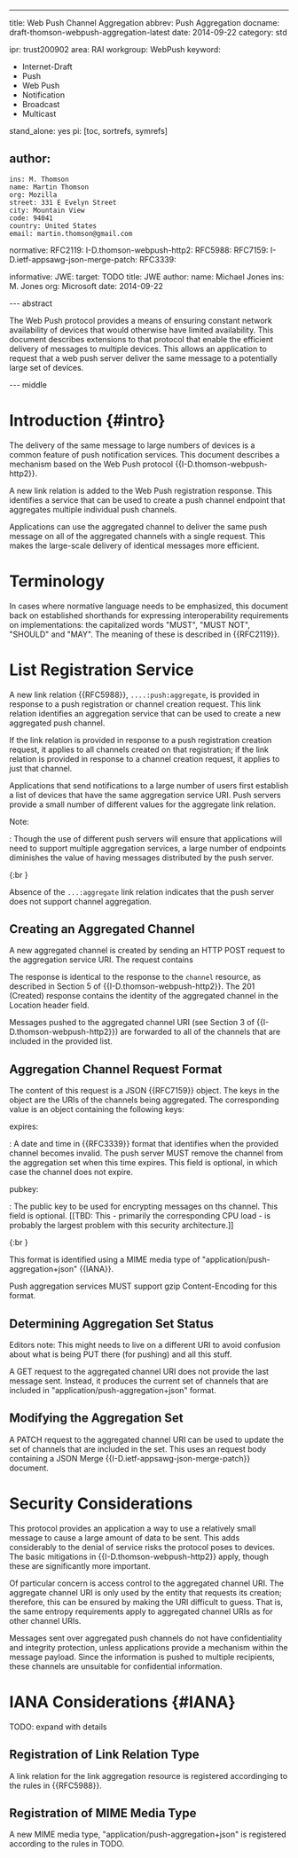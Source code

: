 ---
title: Web Push Channel Aggregation
abbrev: Push Aggregation
docname: draft-thomson-webpush-aggregation-latest
date: 2014-09-22
category: std

ipr: trust200902
area: RAI
workgroup: WebPush
keyword:
 - Internet-Draft
 - Push
 - Web Push
 - Notification
 - Broadcast
 - Multicast

stand_alone: yes
pi: [toc, sortrefs, symrefs]

author:
 -
    ins: M. Thomson
    name: Martin Thomson
    org: Mozilla
    street: 331 E Evelyn Street
    city: Mountain View
    code: 94041
    country: United States
    email: martin.thomson@gmail.com

normative:
  RFC2119:
  I-D.thomson-webpush-http2:
  RFC5988:
  RFC7159:
  I-D.ietf-appsawg-json-merge-patch:
  RFC3339:

informative:
  JWE:
    target: TODO
    title: JWE
    author:
      name: Michael Jones
      ins: M. Jones
      org: Microsoft
    date: 2014-09-22


--- abstract

The Web Push protocol provides a means of ensuring constant network availability
of devices that would otherwise have limited availability.  This document
describes extensions to that protocol that enable the efficient delivery of
messages to multiple devices.  This allows an application to request that a web
push server deliver the same message to a potentially large set of devices.

--- middle


# Introduction {#intro}

The delivery of the same message to large numbers of devices is a common feature
of push notification services.  This document describes a mechanism based on the
Web Push protocol {{I-D.thomson-webpush-http2}}.

A new link relation is added to the Web Push registration response.  This
identifies a service that can be used to create a push channel endpoint that
aggregates multiple individual push channels.

Applications can use the aggregated channel to deliver the same push message on
all of the aggregated channels with a single request.  This makes the
large-scale delivery of identical messages more efficient.


# Terminology

In cases where normative language needs to be emphasized, this document back on
established shorthands for expressing interoperability requirements on
implementations: the capitalized words "MUST", "MUST NOT", "SHOULD" and "MAY".
The meaning of these is described in {{RFC2119}}.


# List Registration Service

A new link relation {{RFC5988}}, `....:push:aggregate`, is provided in response
to a push registration or channel creation request.  This link relation
identifies an aggregation service that can be used to create a new aggregated
push channel.

If the link relation is provided in response to a push registration creation
request, it applies to all channels created on that registration; if the link
relation is provided in response to a channel creation request, it applies to
just that channel.

Applications that send notifications to a large number of users first establish
a list of devices that have the same aggregation service URI.  Push servers
provide a small number of different values for the aggregate link relation.


Note:

: Though the use of different push servers will ensure that applications will
need to support multiple aggregation services, a large number of endpoints
diminishes the value of having messages distributed by the push server.

{:br }

Absence of the `...:aggregate` link relation indicates that the push server does
not support channel aggregation.


## Creating an Aggregated Channel

A new aggregated channel is created by sending an HTTP POST request to the
aggregation service URI.  The request contains

The response is identical to the response to the `channel` resource, as
described in Section 5 of {{I-D.thomson-webpush-http2}}.  The 201 (Created)
response contains the identity of the aggregated channel in the Location header
field.

Messages pushed to the aggregated channel URI (see Section 3 of
{{I-D.thomson-webpush-http2}}) are forwarded to all of the channels that are
included in the provided list.


## Aggregation Channel Request Format

The content of this request is a JSON {{RFC7159}} object.  The keys in the object
are the URIs of the channels being aggregated.  The corresponding value is an
object containing the following keys:

expires:

: A date and time in {{RFC3339}} format that identifies when the provided
  channel becomes invalid.  The push server MUST remove the channel from the
  aggregation set when this time expires.  This field is optional, in which case
  the channel does not expire.

pubkey:

: The public key to be used for encrypting messages on ths channel. This field
  is optional.  [[TBD: This - primarily the corresponding CPU load - is probably
  the largest problem with this security architecture.]]

{:br }

This format is identified using a MIME media type of
"application/push-aggregation+json" {{IANA}}.

Push aggregation services MUST support gzip Content-Encoding for this format.


## Determining Aggregation Set Status

Editors note: This might needs to live on a different URI to avoid confusion
about what is being PUT there (for pushing) and all this stuff.

A GET request to the aggregated channel URI does not provide the last message
sent.  Instead, it produces the current set of channels that are included in
"application/push-aggregation+json" format.


## Modifying the Aggregation Set

A PATCH request to the aggregated channel URI can be used to update the set of
channels that are included in the set.  This uses an request body containing a
JSON Merge {{I-D.ietf-appsawg-json-merge-patch}} document.


# Security Considerations

This protocol provides an application a way to use a relatively small message to
cause a large amount of data to be sent.  This adds considerably to the denial
of service risks the protocol poses to devices.  The basic mitigations in
{{I-D.thomson-webpush-http2}} apply, though these are significantly more
important.

Of particular concern is access control to the aggregated channel URI.  The
aggregate channel URI is only used by the entity that requests its creation;
therefore, this can be ensured by making the URI difficult to guess.  That is,
the same entropy requirements apply to aggregated channel URIs as for other
channel URIs.

Messages sent over aggregated push channels do not have confidentiality and
integrity protection, unless applications provide a mechanism within the message
payload.  Since the information is pushed to multiple recipients, these channels
are unsuitable for confidential information.


# IANA Considerations {#IANA}

TODO: expand with details


## Registration of Link Relation Type

A link relation for the link aggregation resource is registered accordinging to
the rules in {{RFC5988}}.


## Registration of MIME Media Type

A new MIME media type, "application/push-aggregation+json" is registered
according to the rules in TODO.
